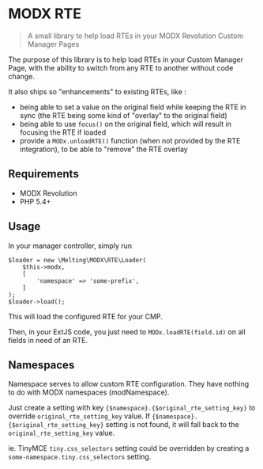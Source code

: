 # MODX RTE

> A small library to help load RTEs in your MODX Revolution Custom Manager Pages

The purpose of this library is to help load RTEs in your Custom Manager Page, with the ability to switch from any RTE 
to another without code change.

It also ships so "enhancements" to existing RTEs, like :

* being able to set a value on the original field while keeping the RTE in sync (the RTE being some kind of "overlay" 
  to the original field)
* being able to use `focus()` on the original field, which will result in focusing the RTE if loaded
* provide a `MODx.unloadRTE()` function (when not provided by the RTE integration), to be able to "remove" the RTE 
  overlay


## Requirements

* MODX Revolution
* PHP 5.4+


## Usage

In your manager controller, simply run

    $loader = new \Melting\MODX\RTE\Loader(
        $this->modx,
        [
            'namespace' => 'some-prefix',
        ]
    );
    $loader->load();

This will load the configured RTE for your CMP.

Then, in your ExtJS code, you just need to `MODx.loadRTE(field.id)` on all fields in need of an RTE.


## Namespaces

Namespace serves to allow custom RTE configuration. They have nothing to do with MODX namespaces (modNamespace).

Just create a setting with key `{$namespace}.{$original_rte_setting_key}` to override `original_rte_setting_key` value.
If `{$namespace}.{$original_rte_setting_key}` setting is not found, it will fall back to the `original_rte_setting_key` value.

ie. TinyMCE `tiny.css_selectors` setting could be overridden by creating a `some-namespace.tiny.css_selectors` setting.
